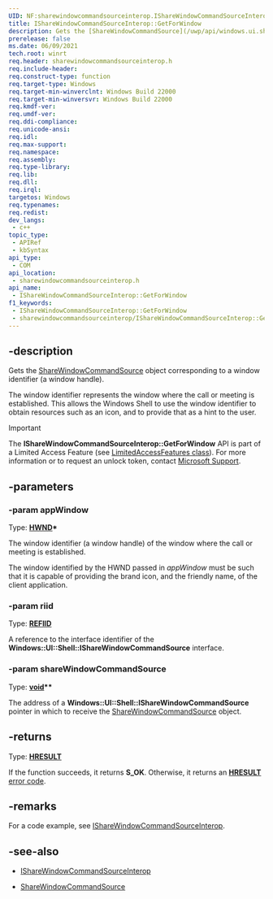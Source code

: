 ```yaml
---
UID: NF:sharewindowcommandsourceinterop.IShareWindowCommandSourceInterop.GetForWindow
title: IShareWindowCommandSourceInterop::GetForWindow
description: Gets the [ShareWindowCommandSource](/uwp/api/windows.ui.shell.sharewindowcommandsource) object corresponding to a window identifier (a window handle). (IShareWindowCommandSourceInterop::GetForWindow)
prerelease: false
ms.date: 06/09/2021
tech.root: winrt
req.header: sharewindowcommandsourceinterop.h
req.include-header: 
req.construct-type: function
req.target-type: Windows
req.target-min-winverclnt: Windows Build 22000
req.target-min-winversvr: Windows Build 22000
req.kmdf-ver: 
req.umdf-ver: 
req.ddi-compliance: 
req.unicode-ansi: 
req.idl: 
req.max-support: 
req.namespace: 
req.assembly: 
req.type-library: 
req.lib: 
req.dll: 
req.irql: 
targetos: Windows
req.typenames: 
req.redist: 
dev_langs:
 - c++
topic_type:
 - APIRef
 - kbSyntax
api_type:
 - COM
api_location:
 - sharewindowcommandsourceinterop.h
api_name:
 - IShareWindowCommandSourceInterop::GetForWindow
f1_keywords:
 - IShareWindowCommandSourceInterop::GetForWindow
 - sharewindowcommandsourceinterop/IShareWindowCommandSourceInterop::GetForWindow
---
```


## -description

Gets the [ShareWindowCommandSource](/uwp/api/windows.ui.shell.sharewindowcommandsource) object corresponding to a window identifier (a window handle).

The window identifier represents the window where the call or meeting is established. This allows the Windows Shell to use the window identifier to obtain resources such as an icon, and to provide that as a hint to the user.

> [!IMPORTANT]
> The **IShareWindowCommandSourceInterop::GetForWindow** API is part of a Limited Access Feature (see [LimitedAccessFeatures class](/uwp/api/windows.applicationmodel.limitedaccessfeatures)). For more information or to request an unlock token, contact [Microsoft Support](https://aka.ms/LAFAccessRequests).

## -parameters

### -param appWindow

Type: **[HWND](/windows/win32/winprog/windows-data-types)\***

The window identifier (a window handle) of the window where the call or meeting is established.

The window identified by the HWND passed in *appWindow* must be such that it is capable of providing the brand icon, and the friendly name, of the client application.

### -param riid

Type: **[REFIID](/openspecs/windows_protocols/ms-oaut/bbde795f-5398-42d8-9f59-3613da03c318)**

A reference to the interface identifier of the **Windows::UI::Shell::IShareWindowCommandSource** interface.

### -param shareWindowCommandSource

Type: **[void](/windows/win32/winprog/windows-data-types)\*\***

The address of a **Windows::UI::Shell::IShareWindowCommandSource** pointer in which to receive the [ShareWindowCommandSource](/uwp/api/windows.ui.shell.sharewindowcommandsource) object.

## -returns

Type: **[HRESULT](/windows/win32/com/structure-of-com-error-codes)**

If the function succeeds, it returns **S_OK**. Otherwise, it returns an [**HRESULT**](/windows/desktop/com/structure-of-com-error-codes) [error code](/windows/win32/com/com-error-codes-10).

## -remarks

For a code example, see [IShareWindowCommandSourceInterop](nn-sharewindowcommandsourceinterop-isharewindowcommandsourceinterop.md).

## -see-also

* [IShareWindowCommandSourceInterop](nn-sharewindowcommandsourceinterop-isharewindowcommandsourceinterop.md)

* [ShareWindowCommandSource](/uwp/api/windows.ui.shell.sharewindowcommandsource)
